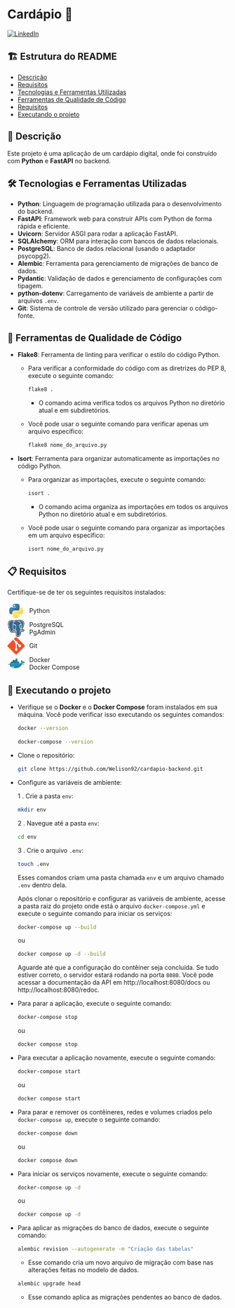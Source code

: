 # Cardápio 📜

[![LinkedIn](https://img.shields.io/badge/LinkedIn-Perfil-blue?logo=linkedin&logoColor=white)](https://www.linkedin.com/in/welisonsantos92)

## 🏗️ Estrutura do README

-   [Descrição](#-descrição)
-   [Requisitos](#-requisitos)
-   [Tecnologias e Ferramentas Utilizadas](#-tecnologias-e-ferramentas-utilizadas)
-   [Ferramentas de Qualidade de Código](#-ferramentas-de-qualidade-de-código)
-   [Requisitos](#-requisitos)
-   [Executando o projeto](#-executando-o-projeto)

## 📝 Descrição

Este projeto é uma aplicação de um cardápio digital, onde foi construído com **Python** e **FastAPI** no backend.

## 🛠️ Tecnologias e Ferramentas Utilizadas

-   **Python**: Linguagem de programação utilizada para o desenvolvimento do backend.
-   **FastAPI**: Framework web para construir APIs com Python de forma rápida e eficiente.
-   **Uvicorn**: Servidor ASGI para rodar a aplicação FastAPI.
-   **SQLAlchemy**: ORM para interação com bancos de dados relacionais.
-   **PostgreSQL**: Banco de dados relacional (usando o adaptador psycopg2).
-   **Alembic**: Ferramenta para gerenciamento de migrações de banco de dados.
-   **Pydantic**: Validação de dados e gerenciamento de configurações com tipagem.
-   **python-dotenv**: Carregamento de variáveis de ambiente a partir de arquivos `.env`.
-   **Git**: Sistema de controle de versão utilizado para gerenciar o código-fonte.

## 🧰️ Ferramentas de Qualidade de Código

-   **Flake8**: Ferramenta de linting para verificar o estilo do código Python.

    -   Para verificar a conformidade do código com as diretrizes do PEP 8, execute o seguinte comando:

        ```bash
        flake8 .
        ```

        -   O comando acima verifica todos os arquivos Python no diretório atual e em subdiretórios.

    -   Você pode usar o seguinte comando para verificar apenas um arquivo específico:
        ```bash
        flake8 nome_do_arquivo.py
        ```

-   **Isort**: Ferramenta para organizar automaticamente as importações no código Python.

    -   Para organizar as importações, execute o seguinte comando:

        ```bash
        isort .
        ```

        -   O comando acima organiza as importações em todos os arquivos Python no diretório atual e em subdiretórios.

    -   Você pode usar o seguinte comando para organizar as importações em um arquivo específico:
        ```bash
        isort nome_do_arquivo.py
        ```

## 📋 Requisitos

Certifique-se de ter os seguintes requisitos instalados:

<div style="display: flex; align-items: center; gap: 10px;">
  <img src="https://raw.githubusercontent.com/devicons/devicon/master/icons/python/python-original.svg" alt="Python" width="40" height="40"/>
  <div style="display: flex; flex-direction: column;">
    <a href="https://www.python.org/" style="text-decoration: none;">Python</a>
  </div>
</div>

<div style="display: flex; align-items: center; gap: 10px;">
  <img src="https://raw.githubusercontent.com/devicons/devicon/master/icons/postgresql/postgresql-original.svg" alt="PostgreSQL" width="40" height="40"/>
  <div style="display: flex; flex-direction: column;">
    <a href="https://www.postgresql.org/" style="text-decoration: none;">PostgreSQL</a>
    <a href="https://www.pgadmin.org/download/" style="text-decoration: none;">PgAdmin</a>
  </div>
</div>

<div style="display: flex; align-items: center; gap: 10px;">
  <img src="https://raw.githubusercontent.com/devicons/devicon/master/icons/git/git-original.svg" alt="Git" width="40" height="40"/>
  <div style="display: flex; flex-direction: column;">
    <a href="https://git-scm.com/" style="text-decoration: none;">Git</a>
  </div>
</div>

<div style="display: flex; align-items: center; gap: 10px;">
  <img src="https://raw.githubusercontent.com/devicons/devicon/master/icons/docker/docker-original.svg" alt="Docker" width="40" height="40"/>
  <div style="display: flex; flex-direction: column;">
    <a href="https://www.docker.com/get-started" style="text-decoration: none;">Docker</a>
    <a href="https://docs.docker.com/compose/" style="text-decoration: none;">Docker Compose</a>
  </div>
</div>

## 🚀 Executando o projeto

-   Verifique se o **Docker** e o **Docker Compose** foram instalados em sua máquina. Você pode verificar isso executando os seguintes comandos:
    ```bash
    docker --version
    ```
    ```bash
    docker-compose --version
    ```

*   Clone o repositório:

    ```bash
    git clone https://github.com/Welison92/cardapio-backend.git
    ```

*   Configure as variáveis de ambiente:

    1 . Crie a pasta `env`:

    ```bash
    mkdir env
    ```

    2 . Navegue até a pasta `env`:

    ```bash
    cd env
    ```

    3 . Crie o arquivo `.env`:

    ```bash
    touch .env
    ```

    Esses comandos criam uma pasta chamada `env` e um arquivo chamado `.env` dentro dela.<br>

    Após clonar o repositório e configurar as variáveis de ambiente, acesse a pasta raiz do projeto onde está o arquivo `docker-compose.yml` e execute o seguinte comando para iniciar os serviços:

    ```bash
    docker-compose up --build
    ```

    ou

    ```bash
    docker compose up -d --build
    ```

    Aguarde até que a configuração do contêiner seja concluída. Se tudo estiver correto, o servidor estará rodando na porta `8080`. Você pode acessar a documentação da API em http://localhost:8080/docs ou http://localhost:8080/redoc.

*   Para parar a aplicação, execute o seguinte comando:

    ```bash
    docker-compose stop
    ```

    ou

    ```bash
    docker compose stop
    ```

*   Para executar a aplicação novamente, execute o seguinte comando:

    ```bash
    docker-compose start
    ```

    ou

    ```bash
    docker compose start
    ```

*   Para parar e remover os contêineres, redes e volumes criados pelo `docker-compose up`, execute o seguinte comando:

    ```bash
    docker-compose down
    ```

    ou

    ```bash
    docker compose down
    ```

*   Para iniciar os serviços novamente, execute o seguinte comando:

    ```bash
    docker-compose up -d
    ```

    ou

    ```bash
    docker compose up -d
    ```

*   Para aplicar as migrações do banco de dados, execute o seguinte comando:

    ```bash
    alembic revision --autogenerate -m "Criação das tabelas"
    ```

    -   Esse comando cria um novo arquivo de migração com base nas alterações feitas no modelo de dados.

    ```bash
    alembic upgrade head
    ```

    -   Esse comando aplica as migrações pendentes ao banco de dados.
